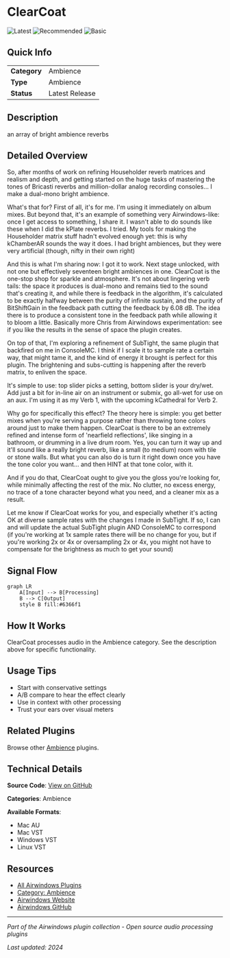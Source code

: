 # ClearCoat

![Latest](https://img.shields.io/badge/-Latest-10b981) ![Recommended](https://img.shields.io/badge/-Recommended-6366f1) ![Basic](https://img.shields.io/badge/-Basic-f59e0b)

## Quick Info

| | |
|---|---|
| **Category** | Ambience |
| **Type** | Ambience |
| **Status** | Latest Release |

## Description

an array of bright ambience reverbs

## Detailed Overview

So, after months of work on refining Householder reverb matrices and realism and depth, and getting started on the huge tasks of mastering the tones of Bricasti reverbs and million-dollar analog recording consoles… I make a dual-mono bright ambience.

What's that for? First of all, it's for me. I'm using it immediately on album mixes. But beyond that, it's an example of something very Airwindows-like: once I get access to something, I share it. I wasn't able to do sounds like these when I did the kPlate reverbs. I tried. My tools for making the Householder matrix stuff hadn't evolved enough yet: this is why kChamberAR sounds the way it does. I had bright ambiences, but they were very artificial (though, nifty in their own right)

And this is what I'm sharing now: I got it to work. Next stage unlocked, with not one but effectively seventeen bright ambiences in one. ClearCoat is the one-stop shop for sparkle and atmosphere. It's not about lingering verb tails: the space it produces is dual-mono and remains tied to the sound that's creating it, and while there is feedback in the algorithm, it's calculated to be exactly halfway between the purity of infinite sustain, and the purity of BitShiftGain in the feedback path cutting the feedback by 6.08 dB. The idea there is to produce a consistent tone in the feedback path while allowing it to bloom a little. Basically more Chris from Airwindows experimentation: see if you like the results in the sense of space the plugin creates.

On top of that, I'm exploring a refinement of SubTight, the same plugin that backfired on me in ConsoleMC. I think if I scale it to sample rate a certain way, that might tame it, and the kind of energy it brought is perfect for this plugin. The brightening and subs-cutting is happening after the reverb matrix, to enliven the space.

It's simple to use: top slider picks a setting, bottom slider is your dry/wet. Add just a bit for in-line air on an instrument or submix, go all-wet for use on an aux. I'm using it as my Verb 1, with the upcoming kCathedral for Verb 2.

Why go for specifically this effect? The theory here is simple: you get better mixes when you're serving a purpose rather than throwing tone colors around just to make them happen. ClearCoat is there to be an extremely refined and intense form of 'nearfield reflections', like singing in a bathroom, or drumming in a live drum room. Yes, you can turn it way up and it'll sound like a really bright reverb, like a small (to medium) room with tile or stone walls. But what you can also do is turn it right down once you have the tone color you want… and then HINT at that tone color, with it.

And if you do that, ClearCoat ought to give you the gloss you're looking for, while minimally affecting the rest of the mix. No clutter, no excess energy, no trace of a tone character beyond what you need, and a cleaner mix as a result.

Let me know if ClearCoat works for you, and especially whether it's acting OK at diverse sample rates with the changes I made in SubTight. If so, I can and will update the actual SubTight plugin AND ConsoleMC to correspond (if you're working at 1x sample rates there will be no change for you, but if you're working 2x or 4x or oversampling 2x or 4x, you might not have to compensate for the brightness as much to get your sound)

## Signal Flow

```mermaid
graph LR
    A[Input] --> B[Processing]
    B --> C[Output]
    style B fill:#6366f1
```

## How It Works

ClearCoat processes audio in the Ambience category. See the description above for specific functionality.

## Usage Tips

- Start with conservative settings
- A/B compare to hear the effect clearly
- Use in context with other processing
- Trust your ears over visual meters


## Related Plugins

Browse other [Ambience](../categories/ambience.md) plugins.


## Technical Details

**Source Code**: [View on GitHub](https://github.com/airwindows/airwindows/tree/master/plugins/LinuxVST/src/ClearCoat)

**Categories**: Ambience

**Available Formats**:
- Mac AU
- Mac VST
- Windows VST
- Linux VST

## Resources

- [All Airwindows Plugins](../../README.md)
- [Category: Ambience](../categories/ambience.md)
- [Airwindows Website](https://www.airwindows.com)
- [Airwindows GitHub](https://github.com/airwindows/airwindows)

---

*Part of the Airwindows plugin collection - Open source audio processing plugins*

*Last updated: 2024*
